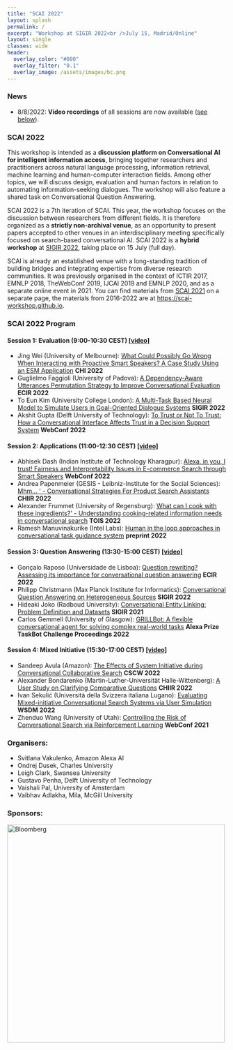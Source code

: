 ```yaml
---
title: "SCAI 2022"
layout: splash
permalink: /
excerpt: "Workshop at SIGIR 2022<br />July 15, Madrid/Online"
layout: single
classes: wide
header:
  overlay_color: "#000"
  overlay_filter: "0.1"
  overlay_image: /assets/images/bc.png
---
```


### News

* 8/8/2022: **Video recordings** of all sessions are now available ([see below](#scai-2022-program)).

### SCAI 2022

This workshop is intended as a **discussion platform on Conversational AI for intelligent information access**, bringing together researchers and practitioners across natural language processing, information retrieval, machine learning and human-computer interaction fields. Among other topics, we will discuss design, evaluation and human factors in relation to automating information-seeking dialogues. The workshop will also feature a shared task on Conversational Question Answering.

SCAI 2022 is a 7th iteration of SCAI. This year, the workshop focuses on the discussion between researchers from different fields. It is therefore organized as a **strictly non-archival venue**, as an opportunity to present papers accepted to other venues in an interdisciplinary meeting specifically focused on search-based conversational AI. SCAI 2022 is a **hybrid workshop** at [SIGIR 2022](https://sigir.org/sigir2022/), taking place on 15 July (full day).

SCAI is already an established venue with a long-standing tradition of building bridges and integrating expertise from diverse research communities. It was previously organised in the context of ICTIR 2017, EMNLP 2018, TheWebConf 2019, IJCAI 2019 and EMNLP 2020, and as a separate online event in 2021. You can find materials from [SCAI 2021](2021/) on a separate page, the materials from 2016-2022 are at <https://scai-workshop.github.io>.

### SCAI 2022 Program


#### Session 1: Evaluation (9:00-10:30 CEST) [[video]](https://youtu.be/bBkPByrt3Cg)


* Jing Wei (University of Melbourne): [What Could Possibly Go Wrong When Interacting with Proactive Smart Speakers? A Case Study Using an ESM Application](https://doi.org/10.1145/3491102.3517432) **CHI 2022**
* Guglielmo Faggioli (University of Padova): [A Dependency-Aware Utterances Permutation Strategy to Improve Conversational Evaluation](https://doi.org/10.1007/978-3-030-99736-6_13) **ECIR 2022**
* To Eun Kim (University College London): [A Multi-Task Based Neural Model to Simulate Users in Goal-Oriented Dialogue Systems](https://doi.org/10.1145/3477495.3531814) **SIGIR 2022**
* Akshit Gupta (Delft University of Technology): [To Trust or Not To Trust: How a Conversational Interface Affects Trust in a Decision Support System](https://doi.org/10.1145/3485447.3512248) **WebConf 2022**

#### Session 2: Applications (11:00-12:30 CEST) [[video]](https://youtu.be/EkyOWVDq9Mg)

* Abhisek Dash (Indian Institute of Technology Kharagpur): [Alexa, in you, I trust! Fairness and Interpretability Issues in E-commerce Search through Smart Speakers](https://arxiv.org/abs/2202.03934) **WebConf 2022**
* Andrea Papenmeier (GESIS - Leibniz-Institute for the Social Sciences): [Mhm... ' - Conversational Strategies For Product Search Assistants](https://doi.org/10.1145/3498366.3505809) **CHIIR 2022**
* Alexander Frummet (University of Regensburg): [What can I cook with these ingredients?' - Understanding cooking-related information needs in conversational search](https://arxiv.org/abs/2112.04788) **TOIS 2022**
* Ramesh Manuvinakurike (Intel Labs): [Human in the loop approaches in conversational task guidance system](https://drive.google.com/file/d/1W2AVCdIFAf2rwugZquDFJ6-kTcyX_mFS/view?usp=sharing) **preprint 2022**

 
#### Session 3: Question Answering (13:30-15:00 CEST) [[video]](https://youtu.be/6-loOanOPyI)

* Gonçalo Raposo (Universidade de Lisboa): [Question rewriting? Assessing its importance for conversational question answering](https://arxiv.org/abs/2201.09146) **ECIR 2022**
* Philipp Christmann (Max Planck Institute for Informatics): [Conversational Question Answering on Heterogeneous Sources](https://arxiv.org/abs/2204.11677) **SIGIR 2022**
* Hideaki Joko (Radboud University): [Conversational Entity Linking: Problem Definition and Datasets](https://arxiv.org/abs/2105.04903) **SIGIR 2021**
* Carlos Gemmell (University of Glasgow): [GRILLBot: A flexible conversational agent for solving complex real-world tasks](https://assets.amazon.science/0c/2c/f214256a43bba8d97ade42c56be0/grillbot-a-flexible-conversational-agent-for-solving-complex-real-world-tasks.pdf) **Alexa Prize TaskBot Challenge Proceedings 2022**

#### Session 4: Mixed Initiative (15:30-17:00 CEST) [[video]](https://youtu.be/tYyXZBEzqzI)

* Sandeep Avula (Amazon): [The Effects of System Initiative during Conversational Collaborative Search](https://arxiv.org/abs/2202.09728) **CSCW 2022**
* Alexander Bondarenko (Martin-Luther-Universität Halle-Wittenberg): [A User Study on Clarifying Comparative Questions](https://doi.org/10.1145/3498366.3505832) **CHIIR 2022**
* Ivan Sekulić (Università della Svizzera italiana Lugano): [Evaluating Mixed-initiative Conversational Search Systems via User Simulation](https://arxiv.org/abs/2204.08046) **WSDM 2022**
* Zhenduo Wang (University of Utah): [Controlling the Risk of Conversational Search via Reinforcement Learning](https://doi.org/10.1145/3442381.3449893) **WebConf 2021**
 

<!--
### Submission

#### Topics of interest

We invite presentations of **papers that were previously accepted** to conferences or journals within the last 2 years, and are relevant to the following topics:

* **Design**: theoretical understanding and empirical analysis of information-seeking dialogues, properties of a mixed-initiative interaction, modeling conversational contexts, relation to concurrent research in dialogue systems and conversational user interfaces 
* **Evaluation**: evaluation of conversational search systems including user studies, question answering and summarization metrics, Wizard-of-Oz experiments, user simulation for dialogues, measuring learning outcomes of an information-seeking dialogue, dialogue analysis, faithfulness and provenance of the dialogue responses
* **Applications**: information-seeking dialogues for personalised education, healthcare, entertainment and knowledge-intensive work

#### How to submit

The submission involves either a link to the published paper version, or a PDF if the paper isn’t online yet or is not open-access. The workshop organizers will select papers for presentation mainly based on their relevance to the workshop topic.

**Apply to present** your work at SCAI’22 (or nominate someone else’s work) by **[filling out this on-line form](https://forms.gle/vmG5gTWhnoHvw5TL8 )**. 

#### Important Dates

* Application deadline: **June 10, 2022** (AoE)
* Author notification: June 17, 2022
-->

### Organisers:

* Svitlana Vakulenko, Amazon Alexa AI
* Ondrej Dusek, Charles University
* Leigh Clark, Swansea University
* Gustavo Penha, Delft University of Technology
* Vaishali Pal, University of Amsterdam
* Vaibhav Adlakha, Mila, McGill University

### Sponsors:

<a href="https://www.bloomberg.com/"><img src="/assets/images/bloomberg.png" alt="Bloomberg" width="500"/></a>
<br />

